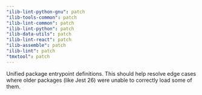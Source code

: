 ```yaml
---
"ilib-lint-python-gnu": patch
"ilib-tools-common": patch
"ilib-lint-common": patch
"ilib-lint-python": patch
"ilib-data-utils": patch
"ilib-lint-react": patch
"ilib-assemble": patch
"ilib-lint": patch
"tmxtool": patch
---
```


Unified package entrypoint definitions. This should help resolve edge cases where older packages (like Jest 26) were unable to correctly load some of them.
